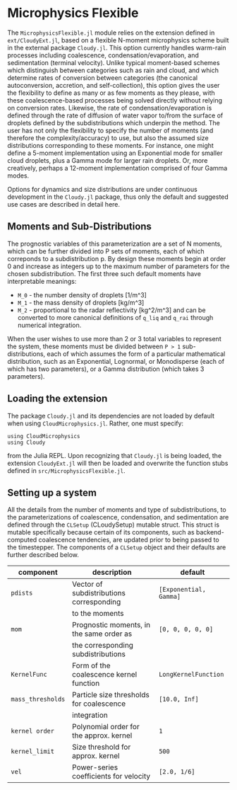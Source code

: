 # Microphysics Flexible

The `MicrophysicsFlexible.jl` module relies on the extension defined in `ext/CloudyExt.jl`, based on a flexible N-moment microphysics scheme built in the external package `Cloudy.jl`. This option currently handles warm-rain processes including coalescence, condensation/evaporation, and sedimentation (terminal velocity). Unlike typical moment-based schemes which distinguish between categories such as rain and cloud, and which determine rates of conversion between categories (the canonical autoconversion, accretion, and self-collection), this option gives the user the flexibility to define as many or as few moments as they please, with these coalescence-based processes being solved directly without relying on conversion rates. Likewise, the rate of condensation/evaporation is defined through the rate of diffusion of water vapor to/from the surface of droplets defined by the subdistributions which underpin the method. The user has not only the flexibility to specify the number of moments (and therefore the complexity/accuracy) to use, but also the assumed size distributions corresponding to these moments. For instance, one might define a 5-moment implementation using an Exponential mode for smaller cloud droplets, plus a Gamma mode for larger rain droplets. Or, more creatively, perhaps a 12-moment implementation comprised of four Gamma modes.

Options for dynamics and size distributions are under continuous development in the `Cloudy.jl` package, thus only the default and suggested use cases are described in detail here.

## Moments and Sub-Distributions

The prognostic variables of this parameterization are a set of N moments, which can be further divided into P sets of moments, each of which correponds to a subdistribution p. By design these moments begin at order 0 and increase as integers up to the maximum number of parameters for the chosen subdistribution. The first three such default moments have interpretable meanings:
  - ``M_0`` - the number density of droplets [1/m^3]
  - ``M_1`` - the mass density of droplets [kg/m^3]
  - ``M_2`` - proportional to the radar reflectivity [kg^2/m^3]
and can be converted to more canonical definitions of `q_liq` and `q_rai` through numerical integration.

When the user wishes to use more than 2 or 3 total variables to represent the system, these moments must be divided between ``P > 1`` sub-distributions, each of which assumes the form of a particular mathematical distribution, such as an Exponential, Lognormal, or Monodisperse (each of which has two parameters), or a Gamma distribution (which takes 3 parameters). 

## Loading the extension
The package `Cloudy.jl` and its dependencies are not loaded by default when using `CloudMicrophysics.jl`. Rather, one must specify:
```
using CloudMicrophysics
using Cloudy
```
from the Julia REPL. Upon recognizing that `Cloudy.jl` is being loaded, the extension `CloudyExt.jl` will then be loaded and overwrite the function stubs defined in `src/MicrophysicsFlexible.jl`.

## Setting up a system
All the details from the number of moments and type of subdistributions, to the parameterizations of coalescence, condensation, and sedimentation are defined through the `CLSetup` (CLoudySetup) mutable struct. This struct is mutable specifically because certain of its components, such as backend-computed coalescence tendencies, are updated prior to being passed to the timestepper. The components of a `CLSetup` object and their defaults are further described below.

|   component         |   description                            |   default                  |
|---------------------|------------------------------------------|----------------------------|
| ``pdists``          | Vector of subdistributions corresponding | ``[Exponential, Gamma]``   |
|                     | to the moments                           |                            |
| ``mom``             | Prognostic moments, in the same order as | ``[0, 0, 0, 0, 0]``        |
|                     | the corresponding subdistributions       |                            |
| ``KernelFunc``      | Form of the coalescence kernel function  | ``LongKernelFunction``     |
| ``mass_thresholds`` | Particle size thresholds for coalescence | ``[10.0, Inf]``            |
|                     | integration                              |                            |
| ``kernel order``    | Polynomial order for the approx. kernel  | ``1``                      |
| ``kernel_limit``    | Size threshold for approx. kernel        | ``500``                    |
| ``vel``             | Power-series coefficients for velocity   | ``[2.0, 1/6]``             |
